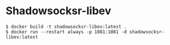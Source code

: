# Shadowsocksr-libev

```shell
$ docker build -t shadowsocksr-libev:latest .
$ docker run --restart always -p 1081:1081 -d shadowsocksr-libev:latest
```


